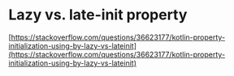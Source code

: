 # Lazy vs. late-init property

[https://stackoverflow.com/questions/36623177/kotlin-property-initialization-using-by-lazy-vs-lateinit](https://stackoverflow.com/questions/36623177/kotlin-property-initialization-using-by-lazy-vs-lateinit)
